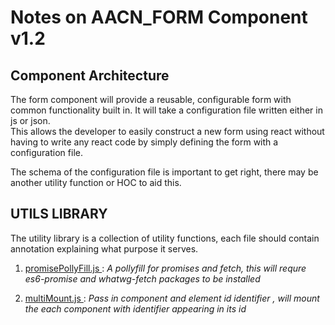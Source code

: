 ## <h1> Notes on AACN_FORM Component v1.2 </h1>


<h2> Component Architecture </h2>

 The form component will provide a reusable, configurable form with common functionality built in. It will 
 take a configuration file written either in js or json. <br>
 This allows the developer to easily construct a new form using react without having to write any react code by simply defining the form with a configuration file.<br>
  
  The schema of the configuration file is important to get right, there may be another utility function or HOC to aid this.

<h2><b> UTILS LIBRARY </b> </h2>

The utility library is  a collection of utility functions, each file should contain annotation explaining what purpose it serves.

1. <u> promisePollyFill.js </u> :  <i> A pollyfill for promises and fetch, this will requre es6-promise and whatwg-fetch packages to be installed </i>


2. <u> multiMount.js </u> :  <i> Pass in component and element id identifier , will  mount the each component with identifier appearing in its id</i>


